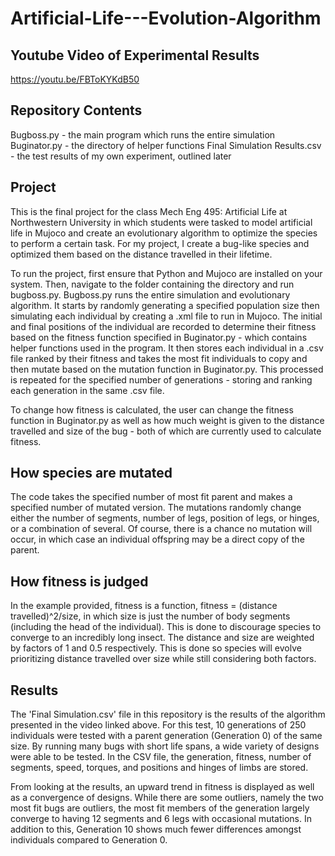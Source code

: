 # Artificial-Life---Evolution-Algorithm
## Youtube Video of Experimental Results
https://youtu.be/FBToKYKdB50

## Repository Contents
Bugboss.py - the main program which runs the entire simulation
Buginator.py - the directory of helper functions
Final Simulation Results.csv - the test results of my own experiment, outlined later

## Project
This is the final project for the class Mech Eng 495: Artificial Life at Northwestern University in which students were tasked to model artificial life in Mujoco and create an evolutionary algorithm to optimize the species to perform a certain task.
For my project, I create a bug-like species and optimized them based on the distance travelled in their lifetime.  

To run the project, first ensure that Python and Mujoco are installed on your system.
Then, navigate to the folder containing the directory and run bugboss.py.
Bugboss.py runs the entire simulation and evolutionary algorithm.  It starts by randomly generating a specified population size then simulating each individual by creating a .xml file to run in Mujoco.  The initial and final positions of the individual are recorded to determine their fitness based on the fitness function specified in Buginator.py - which contains helper functions used in the program.  It then stores each individual in a .csv file ranked by their fitness and takes the most fit individuals to copy and then mutate based on the mutation function in Buginator.py.  This processed is repeated for the specified number of generations - storing and ranking each generation in the same .csv file.

To change how fitness is calculated, the user can change the fitness function in Buginator.py as well as how much weight is given to the distance travelled and size of the bug - both of which are currently used to calculate fitness.  

## How species are mutated
The code takes the specified number of most fit parent and makes a specified number of mutated version.  The mutations randomly change either the number of segments, number of legs, position of legs, or hinges, or a combination of several.  Of course, there is a chance no mutation will occur, in which case an individual offspring may be a direct copy of the parent.    

## How fitness is judged
In the example provided, fitness is a function, fitness = (distance travelled)^2/size, in which size is just the number of body segments (including the head of the individual).  This is done to discourage species to converge to an incredibly long insect.  The distance and size are weighted by factors of 1 and 0.5 respectively.  This is done so species will evolve prioritizing distance travelled over size while still considering both factors.  

## Results 
The 'Final Simulation.csv' file in this repository is the results of the algorithm presented in the video linked above.  For this test, 10 generations of 250 individuals were tested with a parent generation (Generation 0) of the same size.  By running many bugs with short life spans, a wide variety of designs were able to be tested.  In the CSV file, the generation, fitness, number of segments, speed, torques, and positions and hinges of limbs are stored.  

From looking at the results, an upward trend in fitness is displayed as well as a convergence of designs.  While there are some outliers, namely the two most fit bugs are outliers, the most fit members of the generation largely converge to having 12 segments and 6 legs with occasional mutations.  In addition to this, Generation 10 shows much fewer differences amongst individuals compared to Generation 0.
